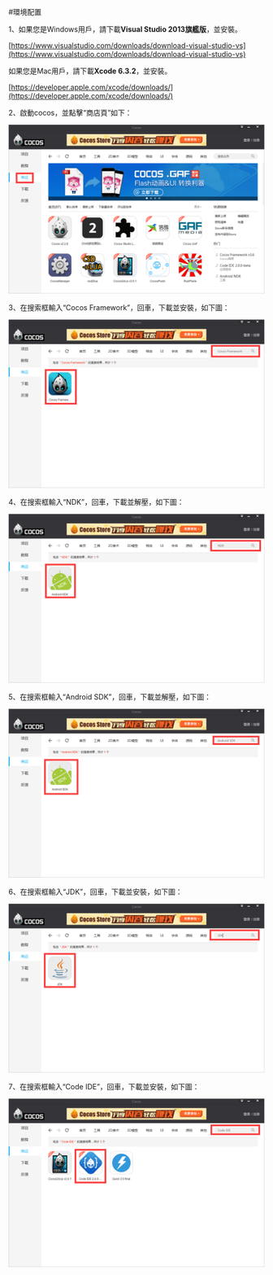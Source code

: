 #環境配置

1、如果您是Windows用戶，請下載**Visual Studio 2013旗艦版**，並安裝。

[https://www.visualstudio.com/downloads/download-visual-studio-vs](https://www.visualstudio.com/downloads/download-visual-studio-vs)

如果您是Mac用戶，請下載**Xcode 6.3.2**，並安裝。

[https://developer.apple.com/xcode/downloads/](https://developer.apple.com/xcode/downloads/)

2、啟動cocos，並點擊“商店頁”如下： 

![image](res/image001.png)

3、在搜索框輸入“Cocos Framework”，回車，下載並安裝，如下圖：

![image](res/image002.png)

4、在搜索框輸入“NDK”，回車，下載並解壓，如下圖：

![image](res/image003.png)

5、在搜索框輸入“Android SDK”，回車，下載並解壓，如下圖：

![image](res/image004.png)

 6、在搜索框輸入“JDK”，回車，下載並安裝，如下圖：

![image](res/image005.png)

7、在搜索框輸入“Code IDE”，回車，下載並安裝，如下圖：

![image](res/image006.png)

